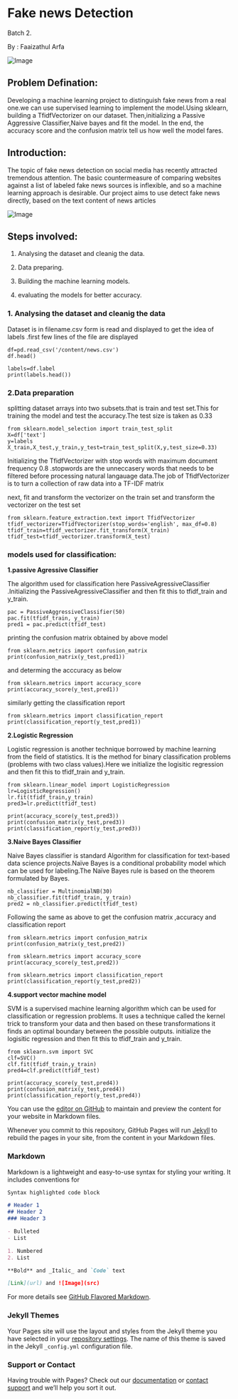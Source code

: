 # Fake news Detection
 Batch 2.
 
 By : Faaizathul Arfa
 
 
 ![Image](https://www.arabianbusiness.com/public/styles/full_img/public/images/2018/05/18/fake-news.jpg?itok=2c5POe8V)

## Problem Defination:

Developing a machine learning project to distinguish fake news from a real one.we can use supervised learning to implement the model.Using sklearn, building a TfidfVectorizer on our dataset. Then,initializing a Passive Aggressive Classifier,Naive bayes and fit the model. In the end, the accuracy score and the confusion matrix tell us how well the model fares.
 
## Introduction:

The topic of fake news detection on social media has recently attracted tremendous attention. The basic countermeasure of comparing websites against a list of labeled fake news sources is inflexible, and so a machine learning approach is desirable. Our project aims to use detect fake news directly, based on the text content of news articles


 ![Image](https://www.pantechsolutions.net/media/wysiwyg/ML/twitter_fake_news_3.jpg)
 
## Steps involved:
 
 1. Analysing the dataset and cleanig the data.
 
 2. Data preparing.
 
 3. Building the machine learning models.
 
 4. evaluating the models for better accuracy.
 
### 1. Analysing the dataset and cleanig the data

Dataset is in filename.csv form is read and displayed to get the idea of labels .first few lines of the file are displayed 
```
df=pd.read_csv('/content/news.csv')
df.head()
```
```
labels=df.label
print(labels.head())
```
### 2.Data preparation
splitting dataset arrays into two subsets.that is train and test set.This for training the model and test the accuracy.The test size is taken as 0.33

```
from sklearn.model_selection import train_test_split
X=df['text']
y=labels
X_train,X_test,y_train,y_test=train_test_split(X,y,test_size=0.33)
```
Initializing the TfidfVectorizer with stop words with maximum document frequency 0.8  .stopwords are the unneccasery words that needs to be filtered before processing natural langauage data.The job of TfidfVectorizer is to turn a collection of raw data into a TF-IDF matrix

next, fit and transform the vectorizer on the train set and transform the vectorizer on the test set 
```
from sklearn.feature_extraction.text import TfidfVectorizer
tfidf_vectorizer=TfidfVectorizer(stop_words='english', max_df=0.8)
tfidf_train=tfidf_vectorizer.fit_transform(X_train) 
tfidf_test=tfidf_vectorizer.transform(X_test)
```


### models used for classification:
**1.passive Agressive Classifier**

The algorithm used for classification here PassiveAgressiveClassifier .Initializing the PassiveAgressiveClassifier and then fit this to tfidf_train and y_train.
```
pac = PassiveAggressiveClassifier(50) 
pac.fit(tfidf_train, y_train)
pred1 = pac.predict(tfidf_test)
```
printing the confusion matrix obtained by above model
```
from sklearn.metrics import confusion_matrix
print(confusion_matrix(y_test,pred1))
```
and determing the acccuracy as below
```
from sklearn.metrics import accuracy_score
print(accuracy_score(y_test,pred1))
```
similarly getting the classification report
```
from sklearn.metrics import classification_report
print(classification_report(y_test,pred1))
```
**2.Logistic Regression**

Logistic regression is another technique borrowed by machine learning from the field of statistics. It is the method for binary classification problems (problems with two class values).Here we initialize the logisitic regression and then fit this to tfidf_train and y_train.

```
from sklearn.linear_model import LogisticRegression
lr=LogisticRegression()
lr.fit(tfidf_train,y_train)
pred3=lr.predict(tfidf_test)
```
```
print(accuracy_score(y_test,pred3))
print(confusion_matrix(y_test,pred3))
print(classification_report(y_test,pred3))
```

**3.Naive Bayes Classifier**

Naive Bayes classifier is standard Algorithm for classification for text-based data science projects.Naïve Bayes is a conditional probability model which can be used for labeling.The Naïve Bayes rule is based on the theorem formulated by Bayes.
            
            
```
nb_classifier = MultinomialNB(30)
nb_classifier.fit(tfidf_train, y_train)
pred2 = nb_classifier.predict(tfidf_test)
```
Following the same as above to get the confusion matrix ,accuracy and classification report
```
from sklearn.metrics import confusion_matrix
print(confusion_matrix(y_test,pred2))
```
```
from sklearn.metrics import accuracy_score
print(accuracy_score(y_test,pred2))
```
```
from sklearn.metrics import classification_report
print(classification_report(y_test,pred2))
```
**4.support vector machine model**

SVM is a supervised machine learning algorithm which can be used for classification or regression problems. It uses a technique called the kernel trick to transform your data and then based on these transformations it finds an optimal boundary between the possible outputs.
initialize the logisitic regression and then fit this to tfidf_train and y_train.
```
from sklearn.svm import SVC
clf=SVC()
clf.fit(tfidf_train,y_train)
pred4=clf.predict(tfidf_test)
```
```
print(accuracy_score(y_test,pred4))
print(confusion_matrix(y_test,pred4))
print(classification_report(y_test,pred4))
```





You can use the [editor on GitHub](https://github.com/Faaizathul-arfa/my_project/edit/master/README.md) to maintain and preview the content for your website in Markdown files.

Whenever you commit to this repository, GitHub Pages will run [Jekyll](https://jekyllrb.com/) to rebuild the pages in your site, from the content in your Markdown files.

### Markdown

Markdown is a lightweight and easy-to-use syntax for styling your writing. It includes conventions for

```markdown
Syntax highlighted code block

# Header 1
## Header 2
### Header 3

- Bulleted
- List

1. Numbered
2. List

**Bold** and _Italic_ and `Code` text

[Link](url) and ![Image](src)
```

For more details see [GitHub Flavored Markdown](https://guides.github.com/features/mastering-markdown/).

### Jekyll Themes

Your Pages site will use the layout and styles from the Jekyll theme you have selected in your [repository settings](https://github.com/Faaizathul-arfa/my_project/settings). The name of this theme is saved in the Jekyll `_config.yml` configuration file.

### Support or Contact

Having trouble with Pages? Check out our [documentation](https://help.github.com/categories/github-pages-basics/) or [contact support](https://github.com/contact) and we’ll help you sort it out.
